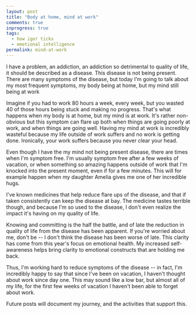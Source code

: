 ```yaml
---
layout: post
title: "Body at home, mind at work"
comments: true
inprogress: true
tags:
  - how igor ticks
  - emotional intelligence
permalink: mind-at-work
---
```


I have a problem, an addiction, an addiction so detrimental to quality of life, it should be described as a disease. This disease is not being present. There are many symptoms of the disease, but today I'm going to talk about my most frequent symptoms, my body being at home, but my mind still being at work

Imagine if you had to work 80 hours a week, every week, but you wasted 40 of those hours being stuck and making no progress. That's what happens when my body is at home, but my mind is at work. It's rather non-obvious but this symptom can flare up both when things are going poorly at work, and when things are going well. Having my mind at work is incredibly wasteful because my life outside of work suffers and no work is getting done. Ironically, your work suffers because you never clear your head.

Even though I have the my mind not being present disease, there are times when I'm symptom free. I'm usually symptom free after a few weeks of vacation, or when something so amazing happens outside of work that I'm knocked into the present moment, even if for a few minutes. This will for example happen when my daughter Amelia gives me one of her incredible hugs.

I've known medicines that help reduce flare ups of the disease, and that if taken consistently can keep the disease at bay. The medicine tastes terrible though, and because I'm so used to the disease, I don't even realize the impact it's having on my quality of life.

Knowing and committing is the half the battle, and of late the reduction in quality of life from the disease has been apparent. If you're worried about me, don't be -- I don't think the disease has been worse of late. This clarity has come from this year's focus on emotional health. My increased self-awareness helps bring clarity to emotional constructs that are holding me back.

Thus, I'm working hard to reduce symptoms of the disease -- in fact, I'm incredibly happy to say that since I've been on vacation, I haven't thought about work since day one. This may sound like a low bar, but almost all of my life, for the first few weeks of vacation I haven't been able to forget about work.

Future posts will document my journey, and the activities that support this.

